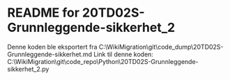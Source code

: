 # README for 20TD02S-Grunnleggende-sikkerhet_2
Denne koden ble eksportert fra C:\WikiMigration\git\code_dump\20TD02S-Grunnleggende-sikkerhet.md
Link til denne koden: C:\WikiMigration\git\code_repo\Python\20TD02S-Grunnleggende-sikkerhet_2.py
